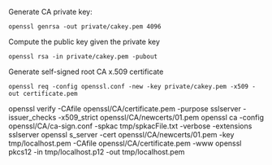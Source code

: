 Generate CA private key:

    openssl genrsa -out private/cakey.pem 4096

Compute the public key given the private key

    openssl rsa -in private/cakey.pem -pubout

Generate self-signed root CA x.509 certificate

    openssl req -config openssl.conf -new -key private/cakey.pem -x509 -out certificate.pem

openssl verify -CAfile openssl/CA/certificate.pem -purpose sslserver -issuer_checks -x509_strict openssl/CA/newcerts/01.pem
openssl ca -config openssl/CA/ca-sign.conf -spkac tmp/spkacFile.txt -verbose -extensions sslserver
openssl s_server -cert openssl/CA/newcerts/01.pem -key tmp/localhost.pem -CAfile openssl/CA/certificate.pem -www
openssl pkcs12 -in tmp/localhost.p12 -out tmp/localhost.pem

